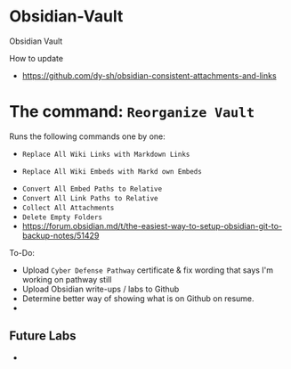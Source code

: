 # Obsidian-Vault
Obsidian Vault

How to update
- https://github.com/dy-sh/obsidian-consistent-attachments-and-links

# The command: `Reorganize Vault`
Runs the following commands one by one:

- `Replace All Wiki Links with Markdown Links`
* `Replace All Wiki Embeds with Markd own Embeds`
- `Convert All Embed Paths to Relative`
- `Convert All Link Paths to Relative`
- `Collect All Attachments`
- `Delete Empty Folders`
- https://forum.obsidian.md/t/the-easiest-way-to-setup-obsidian-git-to-backup-notes/51429

To-Do:
- Upload `Cyber Defense Pathway` certificate & fix wording that says I'm working on pathway still
- Upload Obsidian write-ups / labs to Github
- Determine better way of showing what is on Github on resume.
- 

Future Labs
------------------------------------------
-  